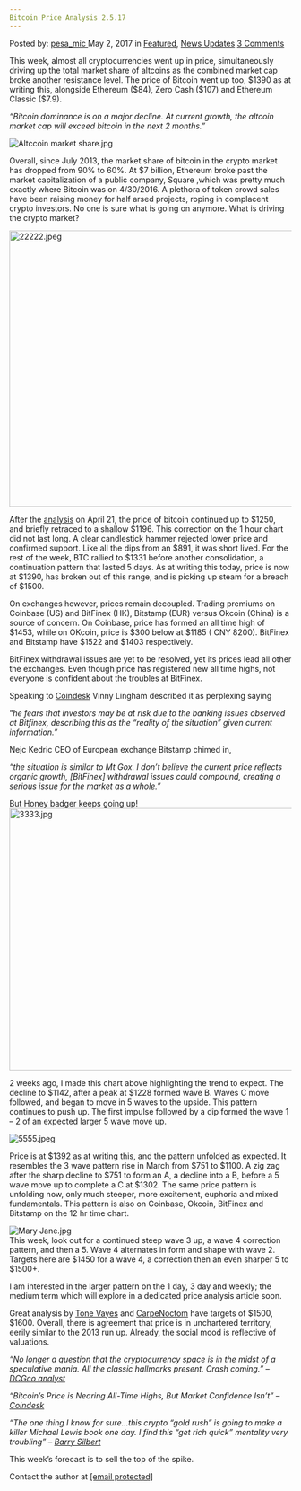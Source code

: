 ```yaml
---
Bitcoin Price Analysis 2.5.17
---
```

<article class="post-listing post-19651 post type-post status-publish format-standard has-post-thumbnail hentry category-deepdot-news category-news-updates">
    <div class="post-inner">
    <p class="post-meta">
    <span>Posted by: <a href="https://www.deepdotweb.com/author/pesa_mic/" title="">pesa_mic </a></span>
    <span>May 2, 2017</span>
    <span>in <a href="https://www.deepdotweb.com/category/deepdot-news/" rel="category tag">Featured</a>, <a href="https://www.deepdotweb.com/category/news-updates/" rel="category tag">News Updates</a></span>
    <span><a href="https://www.deepdotweb.com/2017/05/02/bitcoin-price-analysis-2-5-17/#comments">3 Comments</a></span>
    </p>
    <div class="clear"></div>
    <div class="entry">
    <p>This week, almost all cryptocurrencies went up in price, simultaneously driving up the total market share of altcoins as the combined market cap broke another resistance level. The price of Bitcoin went up too, $1390 as at writing this, alongside Ethereum ($84), Zero Cash ($107) and Ethereum Classic ($7.9).</p>
    <p><em>“Bitcoin dominance is on a major decline. At current growth, the altcoin market cap will exceed bitcoin in the next 2 months.”</em></p>
    <p><img class="wp-image-19652 aligncenter" src="https://www.deepdotweb.com/wp-content/uploads/2017/05/altccoin-market-share-jpg.jpeg" alt="Altccoin market share.jpg" srcset="https://www.deepdotweb.com/wp-content/uploads/2017/05/altccoin-market-share-jpg.jpeg 1069w, https://www.deepdotweb.com/wp-content/uploads/2017/05/altccoin-market-share-jpg-300x104.jpeg 300w, https://www.deepdotweb.com/wp-content/uploads/2017/05/altccoin-market-share-jpg-1024x355.jpeg 1024w" sizes="(max-width: 1069px) 100vw, 1069px" /></p>
    <p>Overall, since July 2013, the market share of bitcoin in the crypto market has dropped from 90% to 60%. At $7 billion, Ethereum broke past the market capitalization of a public company, Square ,which was pretty much exactly where Bitcoin was on 4/30/2016. A plethora of token crowd sales have been raising money for half arsed projects, roping in complacent crypto investors. No one is sure what is going on anymore. What is driving the crypto market?</p>
    <p><img class="wp-image-19653 aligncenter" src="https://www.deepdotweb.com/wp-content/uploads/2017/05/22222-jpeg.jpeg" alt="22222.jpeg" width="1031" height="492" srcset="https://www.deepdotweb.com/wp-content/uploads/2017/05/22222-jpeg.jpeg 1728w, https://www.deepdotweb.com/wp-content/uploads/2017/05/22222-jpeg-300x143.jpeg 300w, https://www.deepdotweb.com/wp-content/uploads/2017/05/22222-jpeg-1024x488.jpeg 1024w" sizes="(max-width: 1031px) 100vw, 1031px" /></p>
    <p>After the <a href="https://www.deepdotweb.com/2017/04/21/bitcoin-price-analysis-march-21-2017/">analysis</a> on April 21, the price of bitcoin continued up to $1250, and briefly retraced to a shallow $1196. This correction on the 1 hour chart did not last long. A clear candlestick hammer rejected lower price and confirmed support. Like all the dips from an $891, it was short lived. For the rest of the week, BTC rallied to $1331 before another consolidation, a continuation pattern that lasted 5 days. As at writing this today, price is now at $1390, has broken out of this range, and is picking up steam for a breach of $1500.</p>
    <p>On exchanges however, prices remain decoupled. Trading premiums on Coinbase (US) and BitFinex (HK), Bitstamp (EUR) versus Okcoin (China) is a source of concern. On Coinbase, price has formed an all time high of $1453, while on OKcoin, price is $300 below at $1185 ( CNY 8200). BitFinex and Bitstamp have $1522 and $1403 respectively.</p>
    <p>BitFinex withdrawal issues are yet to be resolved, yet its prices lead all other the exchanges. Even though price has registered new all time highs, not everyone is confident about the troubles at BitFinex.</p>
    <p>Speaking to <a href="http://www.coindesk.com/bitcoins-price-may-riding-high-market-confidence-isnt/?utm_content=buffer93b8d&amp;utm_medium=social&amp;utm_source=twitter.com&amp;utm_campaign=buffer">Coindesk</a> Vinny Lingham described it as perplexing saying</p>
    <p>“<em>he fears that investors may be at risk due to the banking issues observed at Bitfinex, describing this as the &#8220;reality of the situation&#8221; given current information.”</em></p>
    <p>Nejc Kedric CEO of European exchange Bitstamp chimed in,</p>
    <p><em>“the situation is similar to Mt Gox. I don’t believe the current price reflects organic growth, [BitFinex] withdrawal issues could compound, creating a serious issue for the market as a whole.”</em></p>
    <p>But Honey badger keeps going up!<br />
    <img class="wp-image-19654 aligncenter" src="https://www.deepdotweb.com/wp-content/uploads/2017/05/3333-jpg.jpeg" alt="3333.jpg" width="892" height="467" srcset="https://www.deepdotweb.com/wp-content/uploads/2017/05/3333-jpg.jpeg 1712w, https://www.deepdotweb.com/wp-content/uploads/2017/05/3333-jpg-300x157.jpeg 300w, https://www.deepdotweb.com/wp-content/uploads/2017/05/3333-jpg-1024x536.jpeg 1024w" sizes="(max-width: 892px) 100vw, 892px" /></p>
    <p>2 weeks ago, I made this chart above highlighting the trend to expect. The decline to $1142, after a peak at $1228 formed wave B. Waves C move followed, and began to move in 5 waves to the upside. This pattern continues to push up. The first impulse followed by a dip formed the wave 1 &#8211; 2 of an expected larger 5 wave move up.</p>
    <p><img class="wp-image-19655 aligncenter" src="https://www.deepdotweb.com/wp-content/uploads/2017/05/5555-jpeg.jpeg" alt="5555.jpeg" srcset="https://www.deepdotweb.com/wp-content/uploads/2017/05/5555-jpeg.jpeg 1676w, https://www.deepdotweb.com/wp-content/uploads/2017/05/5555-jpeg-300x151.jpeg 300w, https://www.deepdotweb.com/wp-content/uploads/2017/05/5555-jpeg-1024x517.jpeg 1024w" sizes="(max-width: 1676px) 100vw, 1676px" /></p>
    <p>Price is at $1392 as at writing this, and the pattern unfolded as expected. It resembles the 3 wave pattern rise in March from $751 to $1100. A zig zag after the sharp decline to $751 to form an A, a decline into a B, before a 5 wave move up to complete a C at $1302. The same price pattern is unfolding now, only much steeper, more excitement, euphoria and mixed fundamentals. This pattern is also on Coinbase, Okcoin, BitFinex and Bitstamp on the 12 hr time chart.</p>
    <p><img class="wp-image-19656 aligncenter" src="https://www.deepdotweb.com/wp-content/uploads/2017/05/mary-jane-jpg.jpeg" alt="Mary Jane.jpg" srcset="https://www.deepdotweb.com/wp-content/uploads/2017/05/mary-jane-jpg.jpeg 1199w, https://www.deepdotweb.com/wp-content/uploads/2017/05/mary-jane-jpg-300x147.jpeg 300w, https://www.deepdotweb.com/wp-content/uploads/2017/05/mary-jane-jpg-1024x503.jpeg 1024w" sizes="(max-width: 1199px) 100vw, 1199px" /><br />
    This week, look out for a continued steep wave 3 up, a wave 4 correction pattern, and then a 5. Wave 4 alternates in form and shape with wave 2. Targets here are $1450 for a wave 4, a correction then an even sharper 5 to $1500+.</p>
    <p>I am interested in the larger pattern on the 1 day, 3 day and weekly; the medium term which will explore in a dedicated price analysis article soon.</p>
    <p>Great analysis by <a href="http://i.imgur.com/n7Evhpw.jpg">Tone Vayes</a> and <a href="https://www.youtube.com/watch?v=Zfunn9P2LZs">CarpeNoctom</a> have targets of $1500, $1600. Overall, there is agreement that price is in unchartered territory, eerily similar to the 2013 run up. Already, the social mood is reflective of valuations.</p>
    <p><em>“No longer a question that the cryptocurrency space is in the midst of a speculative mania. All the classic hallmarks present. Crash coming.” &#8211; </em><a href="https://twitter.com/TravisScher/status/858404873406173184"><em>DCGco analyst</em></a></p>
    <p><em>“Bitcoin&#8217;s Price is Nearing All-Time Highs, But Market Confidence Isn&#8217;t” &#8211; </em><a href="http://www.coindesk.com/bitcoins-price-may-riding-high-market-confidence-isnt/?utm_content=buffer93b8d&amp;utm_medium=social&amp;utm_source=twitter.com&amp;utm_campaign=buffer"><em>Coindesk</em></a></p>
    <p><em>“The one thing I know for sure&#8230;this crypto &#8220;gold rush&#8221; is going to make a killer Michael Lewis book one day. I find this &#8220;get rich quick&#8221; mentality very troubling” &#8211; </em><a href="https://twitter.com/barrysilbert/status/858404258277982208"><em>Barry Silbert</em></a></p>
    <p>This week’s forecast is to sell the top of the spike.</p>
    <p>Contact the author at <a href="/cdn-cgi/l/email-protection" class="__cf_email__" data-cfemail="5b39322f38343235363a29303e2f3a353a3722282f1b3c363a323775383436">[email&#160;protected]</a></p>
    </div>
    <span style="display:none" class="updated">2017-05-02</span>
    <div style="display:none" class="vcard author" itemprop="author" itemscope itemtype="http://schema.org/Person"><strong class="fn" itemprop="name"><a href="https://www.deepdotweb.com/author/pesa_mic/" title="Posts by pesa_mic" rel="author">pesa_mic</a></strong></div>
    </div>
</article>

